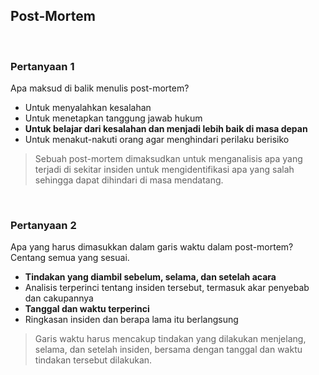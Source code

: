 ## Post-Mortem

<br>

### Pertanyaan 1

Apa maksud di balik menulis post-mortem?

* Untuk menyalahkan kesalahan
* Untuk menetapkan tanggung jawab hukum
* **Untuk belajar dari kesalahan dan menjadi lebih baik di masa depan**
* Untuk menakut-nakuti orang agar menghindari perilaku berisiko

> Sebuah post-mortem dimaksudkan untuk menganalisis apa yang terjadi di sekitar insiden untuk mengidentifikasi apa yang salah sehingga dapat dihindari di masa mendatang.
<br>

### Pertanyaan 2

Apa yang harus dimasukkan dalam garis waktu dalam post-mortem? Centang semua yang sesuai.

* **Tindakan yang diambil sebelum, selama, dan setelah acara**
* Analisis terperinci tentang insiden tersebut, termasuk akar penyebab dan cakupannya
* **Tanggal dan waktu terperinci**
* Ringkasan insiden dan berapa lama itu berlangsung

> Garis waktu harus mencakup tindakan yang dilakukan menjelang, selama, dan setelah insiden, bersama dengan tanggal dan waktu tindakan tersebut dilakukan.
